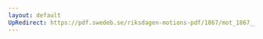 ```yaml
---
layout: default
UpRedirect: https://pdf.swedeb.se/riksdagen-motions-pdf/1867/mot_1867__ak__00277/mot_1867__ak__00277_003.pdf
---
```

